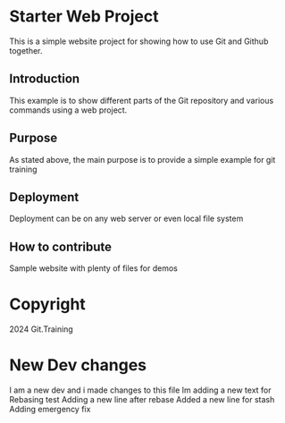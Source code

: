 # Starter Web Project

This is a simple website project for showing how to use Git and Github together.

## Introduction

This example is to show different parts of the Git repository and various commands using a web project.

## Purpose

As stated above, the main purpose is to provide a simple example for git training

## Deployment

Deployment can be on any web server or even local file system

## How to contribute

Sample website with plenty of files for demos

# Copyright

2024 Git.Training

# New Dev changes
I am a new dev and i made changes to this file
Im adding a new text for Rebasing test
Adding a new line after rebase
Added a new line for stash
Adding emergency fix

